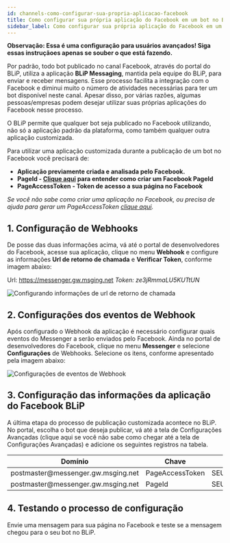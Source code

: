 ```yaml
---
id: channels-como-configurar-sua-propria-aplicacao-facebook
title: Como configurar sua própria aplicação do Facebook em um bot no BLiP
sidebar_label: Como configurar sua própria aplicação do Facebook em um bot no BLiP
---
```


**Observação: Essa é uma configuração para usuários avançados! Siga essas instruçãoes apenas se souber o que está fazendo.**

Por padrão, todo bot publicado no canal Facebook, através do portal do BLiP, utiliza a aplicação **BLiP Messaging**, mantida pela equipe do BLiP, para enviar e receber mensagens. Esse processo facilita a integração com o Facebook e diminui muito o número de atividades necessárias para ter um bot disponível neste canal. Apesar disso, por várias razões, algumas pessoas/empresas podem desejar utilizar suas próprias aplicações do Facebook nesse processo.

O BLiP permite que qualquer bot seja publicado no Facebook utilizando, não só a aplicação padrão da plataforma, como também qualquer outra aplicação customizada.

Para utilizar uma aplicação customizada durante a publicação de um bot no Facebook você precisará de:

* **Aplicação previamente criada e analisada pelo Facebook.**  
* **PageId - [Clique aqui](https://findmyfbid.com/) para entender como criar um Facebook PageId**  
* **PageAccessToken - Token de acesso a sua página no Facebook**  

*Se você não sabe como criar uma aplicação no Facebook, ou precisa de ajuda para gerar um PageAccessToken [clique aqui](https://developers.facebook.com/docs/messenger-platform/getting-started/app-setup).*

## 1. Configuração de Webhooks
De posse das duas informações acima, vá até o portal de desenvolvedores do Facebook, acesse sua aplicação, clique no menu **Webhook** e configure as informações **Url de retorno de chamada** e **Verificar Token**, conforme imagem abaixo:

Url: https://messenger.gw.msging.net
*Token: ze3jRmmaLU5KUTtUN*

![Configurando informações de url de retorno de chamada](/img/practice/channels/channels-como-configurar-sua-propria-aplicacao-facebook-1.png)<br>

## 2. Configurações dos eventos de Webhook

Após configurado o Webhook da aplicação é necessário configurar quais eventos do Messenger a serão enviados pelo Facebook. Ainda no portal de desenvolvedores do Facebook, clique no menu **Messenger** e selecione **Configurações** de Webhooks. Selecione os itens, conforme apresentado pela imagem abaixo:

![Configurações de eventos de Webhook](/img/practice/channels/channels-como-configurar-sua-propria-aplicacao-facebook-2.png)<br>

## 3. Configuração das informações da aplicação do Facebook BLiP

A última etapa do processo de publicação customizada acontece no BLiP. No portal, escolha o bot que deseja publicar, vá até a tela de Configurações Avançadas (clique aqui se você não sabe como chegar até a tela de Configurações Avançadas) e adicione os seguintes registros na tabela.

| Domínio | Chave | Valor |
|------------------------------------|-----------------|-----------------------|
| postmaster@messenger<span>.</span>gw<span>.</span>msging<span>.</span>net | PageAccessToken | SEU_PAGE_ACCESS_TOKEN |
| postmaster@messenger<span>.</span>gw<span>.</span>msging<span>.</span>net | PageId | SEU_PAGE_ID |

## 4. Testando o processo de configuração

Envie uma mensagem para sua página no Facebook e teste se a mensagem chegou para o seu bot no BLiP.
